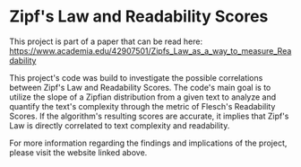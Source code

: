 # Zipf's Law and Readability Scores

This project is part of a paper that can be read here:
https://www.academia.edu/42907501/Zipfs_Law_as_a_way_to_measure_Readability

This project's code was build to investigate the possible correlations between Zipf's Law and Readability Scores. 
The code's main goal is to utilize the slope of a Zipfian distribution from a given text to analyze and quantify the text's complexity through the metric of Flesch's Readability Scores. If the algorithm's resulting scores are accurate, it implies that Zipf's Law is directly correlated to text complexity and readability.

For more information regarding the findings and implications of the project, please visit the website linked above.
